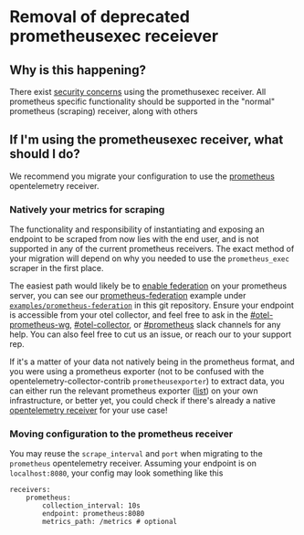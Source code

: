 # Removal of deprecated prometheusexec receiever
## Why is this happening?
There exist [security concerns](https://github.com/open-telemetry/opentelemetry-collector-contrib/issues/6722) using the promethusexec receiver.  All prometheus specific functionality should be supported in the "normal" prometheus (scraping) receiver, along with others

## If I'm using the prometheusexec receiver, what should I do?

We recommend you migrate your configuration to use the [prometheus](https://github.com/open-telemetry/opentelemetry-collector-contrib/tree/main/receiver/prometheusreceiver) opentelemetry receiver.

### Natively your metrics for scraping
The functionality and responsibility of instantiating and exposing an endpoint to be scraped from now lies with the end user, and is not supported in any of the current prometheus receivers.  The exact method of your migration
will depend on why you needed to use the `prometheus_exec` scraper in the first place.

The easiest path would likely be to [enable federation](https://prometheus.io/docs/prometheus/latest/federation/) on your prometheus server, you can see our [prometheus-federation](./examples/prometheus-federation/README.md) example under [`examples/prometheus-federation`](./examples/prometheus-federation) in this git repository.  Ensure your endpoint is accessible from your otel collector, and feel free to ask in the [#otel-prometheus-wg](https://cloud-native.slack.com/archives/C01LSCJBXDZ), [#otel-collector](https://cloud-native.slack.com/archives/C01N6P7KR6W), or [#prometheus](https://cloud-native.slack.com/archives/C167KFM6C) slack channels for any help.  You can also feel free to cut us an issue, or reach our to your support rep.

If it's a matter of your data not natively being in the prometheus format, and you were using a prometheus exporter (not to be confused with the opentelemetry-collector-contrib `prometheusexporter`) to extract data, you can either run the relevant prometheus exporter ([list](https://prometheus.io/docs/instrumenting/exporters/)) on your own infrastructure, or better yet, you could check if there's already a native [opentelemetry receiver](https://github.com/open-telemetry/opentelemetry-collector-contrib/tree/main/receiver) for your use case!

### Moving configuration to the prometheus receiver

You may reuse the `scrape_interval` and `port` when migrating to the `prometheus` opentelemetry receiver.
Assuming your endpoint is on `localhost:8080`, your config may look something like this

```
receivers:
    prometheus:
        collection_interval: 10s
        endpoint: prometheus:8080
        metrics_path: /metrics # optional
```
